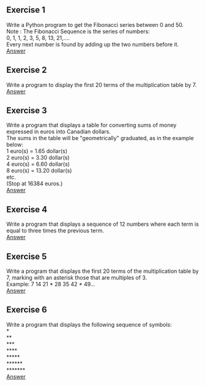 ## Exercise 1  
Write a Python program to get the Fibonacci series between 0 and 50.  
Note : The Fibonacci Sequence is the series of numbers:  
0, 1, 1, 2, 3, 5, 8, 13, 21,....  
Every next number is found by adding up the two numbers before it.  
[Answer](https://github.com/mberriah/python-exercises/new/main/03-repetitve-instructions/ex03-01.py)  

## Exercise 2  
Write a program to display the first 20 terms of the multiplication table by 7.  
[Answer](https://github.com/mberriah/python-exercises/new/main/03-repetitve-instructions/ex03-02.py)  

## Exercise 3  
Write a program that displays a table for converting sums of money expressed in euros into Canadian dollars.   
The sums in the table will be "geometrically" graduated, as in the example below:  
1 euro(s) = 1.65 dollar(s)  
2 euro(s) = 3.30 dollar(s)  
4 euro(s) = 6.60 dollar(s)  
8 euro(s) = 13.20 dollar(s)  
etc.  
(Stop at 16384 euros.)  
[Answer](https://github.com/mberriah/python-exercises/new/main/03-repetitve-instructions/ex03-03.py)  

## Exercise 4  
Write a program that displays a sequence of 12 numbers where each term is equal to three times the previous term.  
[Answer](https://github.com/mberriah/python-exercises/new/main/03-repetitve-instructions/ex03-04.py)  

## Exercise 5
Write a program that displays the first 20 terms of the multiplication table by 7, marking with an asterisk those that are multiples of 3.  
Example: 7 14 21 * 28 35 42 * 49...  
[Answer](https://github.com/mberriah/python-exercises/new/main/03-repetitve-instructions/ex03-05.py)  

## Exercise 6
Write a program that displays the following sequence of symbols:  
\*  
\**  
\***  
\****  
\*****  
\******  
\*******  
[Answer](https://github.com/mberriah/python-exercises/new/main/03-repetitve-instructions/ex03-06.py)  
